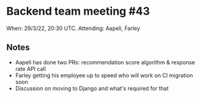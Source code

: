 # Backend team meeting #43

When: 29/3/22, 20:30 UTC.
Attending: Aapeli, Farley

## Notes

* Aapeli has done two PRs: recommendation score algorithm & response rate API call
* Farley getting his employee up to speed who will work on CI migration soon
* Discussion on moving to Django and what's required for that
